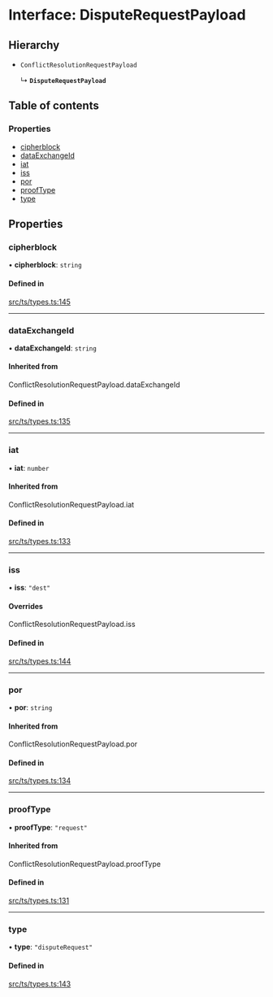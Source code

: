 # Interface: DisputeRequestPayload

## Hierarchy

- `ConflictResolutionRequestPayload`

  ↳ **`DisputeRequestPayload`**

## Table of contents

### Properties

- [cipherblock](DisputeRequestPayload.md#cipherblock)
- [dataExchangeId](DisputeRequestPayload.md#dataexchangeid)
- [iat](DisputeRequestPayload.md#iat)
- [iss](DisputeRequestPayload.md#iss)
- [por](DisputeRequestPayload.md#por)
- [proofType](DisputeRequestPayload.md#prooftype)
- [type](DisputeRequestPayload.md#type)

## Properties

### cipherblock

• **cipherblock**: `string`

#### Defined in

[src/ts/types.ts:145](https://gitlab.com/i3-market/code/wp3/t3.2/conflict-resolution/non-repudiation-library/-/blob/c516486/src/ts/types.ts#L145)

___

### dataExchangeId

• **dataExchangeId**: `string`

#### Inherited from

ConflictResolutionRequestPayload.dataExchangeId

#### Defined in

[src/ts/types.ts:135](https://gitlab.com/i3-market/code/wp3/t3.2/conflict-resolution/non-repudiation-library/-/blob/c516486/src/ts/types.ts#L135)

___

### iat

• **iat**: `number`

#### Inherited from

ConflictResolutionRequestPayload.iat

#### Defined in

[src/ts/types.ts:133](https://gitlab.com/i3-market/code/wp3/t3.2/conflict-resolution/non-repudiation-library/-/blob/c516486/src/ts/types.ts#L133)

___

### iss

• **iss**: ``"dest"``

#### Overrides

ConflictResolutionRequestPayload.iss

#### Defined in

[src/ts/types.ts:144](https://gitlab.com/i3-market/code/wp3/t3.2/conflict-resolution/non-repudiation-library/-/blob/c516486/src/ts/types.ts#L144)

___

### por

• **por**: `string`

#### Inherited from

ConflictResolutionRequestPayload.por

#### Defined in

[src/ts/types.ts:134](https://gitlab.com/i3-market/code/wp3/t3.2/conflict-resolution/non-repudiation-library/-/blob/c516486/src/ts/types.ts#L134)

___

### proofType

• **proofType**: ``"request"``

#### Inherited from

ConflictResolutionRequestPayload.proofType

#### Defined in

[src/ts/types.ts:131](https://gitlab.com/i3-market/code/wp3/t3.2/conflict-resolution/non-repudiation-library/-/blob/c516486/src/ts/types.ts#L131)

___

### type

• **type**: ``"disputeRequest"``

#### Defined in

[src/ts/types.ts:143](https://gitlab.com/i3-market/code/wp3/t3.2/conflict-resolution/non-repudiation-library/-/blob/c516486/src/ts/types.ts#L143)
